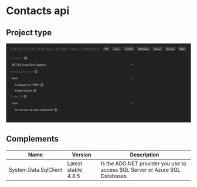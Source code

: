 # Contacts api

## Project type

<img src='./resources/project-type.png' style='width: 600px;'/>

## Complements

<table>
<thead>
  <tr>
    <th>Name</th>
    <th>Version</th>
    <th>Description</th>
  </tr>
</thead>
<tbody>
  <tr>
    <td>System.Data.SqlClient</td>
    <td>Latest stable 4.8.5</td>
    <td>Is the ADO.NET provider you use to access SQL Server or Azure SQL Databases.</td>
  </tr>
</tbody>
</table>
